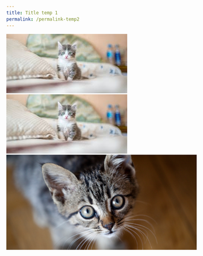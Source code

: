 ```yaml
---
title: Title temp 1
permalink: /permalink-temp2
---
```




![Both upload and insert](/images/cat54.jpeg)![Other cat](/images/cat.jpeg)
![](/images/Thinking-of-getting-a-cat.png)